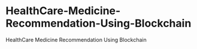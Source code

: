 # HealthCare-Medicine-Recommendation-Using-Blockchain
HealthCare Medicine Recommendation Using Blockchain

